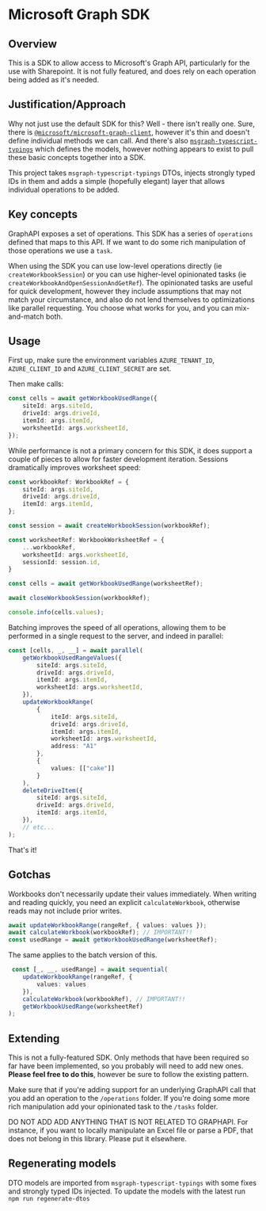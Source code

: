 # Microsoft Graph SDK
## Overview
This is a SDK to allow access to Microsoft's Graph API, particularly for the use with Sharepoint. It is not fully featured, and does rely on each operation being added as it's needed.

## Justification/Approach
Why not just use the default SDK for this? Well - there isn't really one. Sure, there is [`@microsoft/microsoft-graph-client`](https://www.npmjs.com/package/@microsoft/microsoft-graph-client), however it's thin and doesn't define 
individual methods we can call. And there's also [`msgraph-typescript-typings`](https://github.com/microsoftgraph/msgraph-typescript-typings) which defines 
the models, however nothing appears to exist to pull these basic concepts together into a SDK.

This project takes `msgraph-typescript-typings` DTOs, injects strongly typed IDs in them and adds a simple (hopefully elegant) layer that allows individual operations to be added.

## Key concepts
GraphAPI exposes a set of operations. This SDK has a series of `operations` defined that maps to this API. If we want to do some rich manipulation of those operations we use a `task`.

When using the SDK you can use low-level operations directly (ie `createWorkbookSession`) or you can use higher-level opinionated tasks (ie `createWorkbookAndOpenSessionAndGetRef`). The opinionated tasks are useful for quick development, however they include assumptions that may not match your circumstance, and also do not lend themselves to optimizations like parallel requesting. You choose what works for you, and you can mix-and-match both.

## Usage
First up, make sure the environment variables `AZURE_TENANT_ID`, `AZURE_CLIENT_ID` and `AZURE_CLIENT_SECRET` are set.

Then make calls:

```typescript
const cells = await getWorkbookUsedRange({
    siteId: args.siteId,
    driveId: args.driveId,
    itemId: args.itemId,
    worksheetId: args.worksheetId,
});
```

While performance is not a primary concern for this SDK, it does support a couple of pieces to allow for faster development iteration. Sessions dramatically improves worksheet speed:

```typescript
const workbookRef: WorkbookRef = {
    siteId: args.siteId,
    driveId: args.driveId,
    itemId: args.itemId,
};

const session = await createWorkbookSession(workbookRef);

const worksheetRef: WorkbookWorksheetRef = {
    ...workbookRef,
    worksheetId: args.worksheetId,
    sessionId: session.id,
}

const cells = await getWorkbookUsedRange(worksheetRef);

await closeWorkbookSession(workbookRef);

console.info(cells.values);
```

Batching improves the speed of all operations, allowing them to be performed in a single request to the server, and indeed in parallel:

```typescript
const [cells, _, __] = await parallel(
    getWorkbookUsedRangeValues({
        siteId: args.siteId,
        driveId: args.driveId,
        itemId: args.itemId,
        worksheetId: args.worksheetId,
    }),
    updateWorkbookRange(
        {
            iteId: args.siteId,
            driveId: args.driveId,
            itemId: args.itemId,
            worksheetId: args.worksheetId,
            address: "A1"
        },
        {
            values: [["cake"]]
        }
    ),
    deleteDriveItem({
        siteId: args.siteId,
        driveId: args.driveId,
        itemId: args.itemId,
    }),
    // etc...
);
```

That's it!

## Gotchas
Workbooks don't necessarily update their values immediately. When writing and reading quickly, you need an explicit `calculateWorkbook`, otherwise reads may not include prior writes.

```typescript
await updateWorkbookRange(rangeRef, { values: values });
await calculateWorkbook(workbookRef); // IMPORTANT!!
const usedRange = await getWorkbookUsedRange(worksheetRef);
```

The same applies to the batch version of this.
```typescript
 const [_, __, usedRange] = await sequential(
    updateWorkbookRange(rangeRef, {
        values: values
    }),
    calculateWorkbook(workbookRef), // IMPORTANT!!
    getWorkbookUsedRange(worksheetRef)
);
```

## Extending
This is not a fully-featured SDK. Only methods that have been required so far have been implemented, so you probably will need to add new ones. **Please feel free to do this**, however be sure to follow the existing pattern.

Make sure that if you're adding support for an underlying GraphAPI call that you add an operation to the `/operations` folder. If you're doing some more rich manipulation add your opinionated task to the `/tasks` folder.

DO NOT ADD ADD ANYTHING THAT IS NOT RELATED TO GRAPHAPI. For instance, if you want to locally manipulate an Excel file or parse a PDF, that does not belong in this library. Please put it elsewhere.

## Regenerating models
DTO models are imported from `msgraph-typescript-typings` with some fixes and strongly typed IDs injected. To update the models with the latest run `npm run regenerate-dtos`